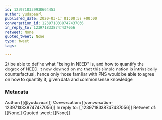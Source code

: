 ```yaml
---
id: 1239718339938664453
author: yudapearl
published_date: 2020-03-17 01:00:59 +00:00
conversation_id: 1239718338747437056
in_reply_to: 1239718338747437056
retweet: None
quoted_tweet: None
type: tweet
tags:

---
```


2/ be able to define what "being in NEED" is, and how to quantify the degree of NEED. It now downed on me that this simple notion is intrinsically counterfactual, hence only those familiar with PNS would be able to agree on how to quantify it, given data and commonsense knowledge

### Metadata

Author: [[@yudapearl]]
Conversation: [[conversation-1239718338747437056]]
In reply to: [[1239718338747437056]]
Retweet of: [[None]]
Quoted tweet: [[None]]
